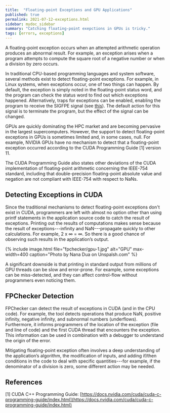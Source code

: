 ```yaml
---
title:  "Floating-point Exceptions and GPU Applications"
published: true
permalink: 2021-07-12-exceptions.html
sidebar: mydoc_sidebar
summary: "Catching floating-point exepctions in GPUs is tricky."
tags: [errors, exceptions]
---
```


A floating-point exception occurs when an attempted arithmetic operation produces an abnormal result. For example, an exception arises when a program attempts to compute the square root of a negative number or when a division by zero occurs.

In traditional CPU-based programming languages and system software, several methods exist to detect floating-point exceptions. For example, in Linux systems, when exceptions occur, one of two things can happen. By default, the exception is simply noted in the floating-point status word, and the program can check the status word to find out which exceptions happened. Alternatively, traps for exceptions can be enabled, enabling the program to receive the SIGFPE signal (see [this](https://www.gnu.org/software/libc/manual/html_node/FP-Exceptions.html)). The default action for this signal is to terminate the program, but the effect of the signal can be changed.

GPUs are quickly dominating the HPC market and are becoming pervasive in the largest supercomputers. However, the support to detect floating-point exceptions in GPUs is sometimes limited and, in some cases, null. For example, NVIDIA GPUs have no mechanism to detect that a floating-point exception occurred according to the CUDA Programming Guide [1] version 11.

The CUDA Programming Guide also states other deviations of the CUDA implementation of floating-point arithmetic concerning the IEEE-754 standard, including that double-precision floating-point absolute value and negation are not compliant with IEEE-754 with respect to NaNs.

## Detecting Exceptions in CUDA

Since the traditional mechanisms to detect floating-point exceptions don't exist in CUDA, programmers are left with almost no option other than using printf statements in the application source code to catch the result of exceptions. Printing out the results of computations makes sense because the result of exceptions---infinity and NaN---propagate quickly to other calculations. For example, 2 x ∞ = ∞. So there is a good chance of observing such results in the application’s output.

{% include image.html file="fpchecker/gpu-1.jpg" alt="GPU" max-width=400 caption="Photo by Nana Dua on Unspalsh.com" %}

A significant downside is that printing in standard output from millions of GPU threads can be slow and error-prone. For example, some exceptions can be miss-detected, and they can affect control-flow without programmers even noticing them.

## FPChecker Detection
FPChecker can detect the result of exceptions in CUDA (and in the CPU code). For example, the tool detects operations that produce NaN, positive infinity, negative infinity, and subnormal numbers (underflows). Furthermore, it informs programmers of the location of the exception (file and line of code) and the first CUDA thread that encounters the exception. This information can be used in combination with a debugger to understand the origin of the error.

Mitigating floating-point exception often involves a deep understanding of the application’s algorithm, the modification of inputs, and adding if/then conditions in the code to deal with specific quantities---for example, if the denominator of a division is zero, some different action may be needed.


## References

[1] CUDA C++ Programming Guide: [https://docs.nvidia.com/cuda/cuda-c-programming-guide/index.html](https://docs.nvidia.com/cuda/cuda-c-programming-guide/index.html)

